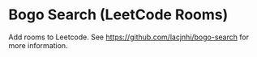 # Bogo Search (LeetCode Rooms)

Add rooms to Leetcode. See https://github.com/lacjnhi/bogo-search for more information. 
